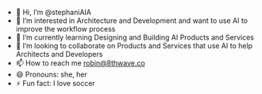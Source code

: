 - 👋 Hi, I’m @stephaniAIA
- 👀 I’m interested in Architecture and Development and want to use AI to improve the workflow process
- 🌱 I’m currently learning Designing and Building AI Products and Services
- 💞️ I’m looking to collaborate on Products and Services that use AI to help Architects and Developers
- 📫 How to reach me robin@8thwave.co
- 😄 Pronouns: she, her
- ⚡ Fun fact: I love soccer

<!---
stephaniAIA/stephaniAIA is a ✨ special ✨ repository because its `README.md` (this file) appears on your GitHub profile.
You can click the Preview link to take a look at your changes.
--->
